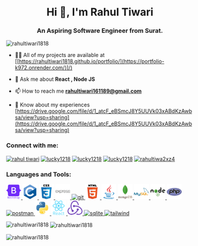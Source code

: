 <h1 align="center">Hi 👋, I'm Rahul Tiwari</h1>
<h3 align="center">An Aspiring Software Engineer from Surat.</h3>

<p align="left"> <img src="https://komarev.com/ghpvc/?username=rahultiwari1818&label=Profile%20views&color=0e75b6&style=flat" alt="rahultiwari1818" /> </p>

- 👨‍💻 All of my projects are available at [[https://rahultiwari1818.github.io/portfolio/](https://portfolio-k972.onrender.com/)]/)

- 💬 Ask me about **React , Node JS**

- 📫 How to reach me **rahultiwari161189@gmail.com**

- 📄 Know about my experiences [https://drive.google.com/file/d/1_atcF_eBSmcJ8Y5UUVk03xABdKzAwbsa/view?usp=sharing](https://drive.google.com/file/d/1_atcF_eBSmcJ8Y5UUVk03xABdKzAwbsa/view?usp=sharing)

<h3 align="left">Connect with me:</h3>
<p align="left">
<a href="https://linkedin.com/in/rahultiwari1218" target="blank"><img align="center" src="https://raw.githubusercontent.com/rahuldkjain/github-profile-readme-generator/master/src/images/icons/Social/linked-in-alt.svg" alt="rahul tiwari" height="30" width="40" /></a>
<a href="https://www.codechef.com/users/lucky1218" target="blank"><img align="center" src="https://cdn.jsdelivr.net/npm/simple-icons@3.1.0/icons/codechef.svg" alt="lucky1218" height="30" width="40" /></a>
<a href="https://www.hackerrank.com/lucky1218" target="blank"><img align="center" src="https://raw.githubusercontent.com/rahuldkjain/github-profile-readme-generator/master/src/images/icons/Social/hackerrank.svg" alt="lucky1218" height="30" width="40" /></a>
<a href="https://www.leetcode.com/lucky1218" target="blank"><img align="center" src="https://raw.githubusercontent.com/rahuldkjain/github-profile-readme-generator/master/src/images/icons/Social/leet-code.svg" alt="lucky1218" height="30" width="40" /></a>
<a href="https://auth.geeksforgeeks.org/user/rahultiwa2xz4" target="blank"><img align="center" src="https://raw.githubusercontent.com/rahuldkjain/github-profile-readme-generator/master/src/images/icons/Social/geeks-for-geeks.svg" alt="rahultiwa2xz4" height="30" width="40" /></a>
</p>

<h3 align="left">Languages and Tools:</h3>
<p align="left"> <a href="https://getbootstrap.com" target="_blank" rel="noreferrer"> <img src="https://raw.githubusercontent.com/devicons/devicon/master/icons/bootstrap/bootstrap-plain-wordmark.svg" alt="bootstrap" width="40" height="40"/> </a> <a href="https://www.cprogramming.com/" target="_blank" rel="noreferrer"> <img src="https://raw.githubusercontent.com/devicons/devicon/master/icons/c/c-original.svg" alt="c" width="40" height="40"/> </a> <a href="https://www.w3schools.com/css/" target="_blank" rel="noreferrer"> <img src="https://raw.githubusercontent.com/devicons/devicon/master/icons/css3/css3-original-wordmark.svg" alt="css3" width="40" height="40"/> </a> <a href="https://expressjs.com" target="_blank" rel="noreferrer"> <img src="https://raw.githubusercontent.com/devicons/devicon/master/icons/express/express-original-wordmark.svg" alt="express" width="40" height="40"/> </a> <a href="https://git-scm.com/" target="_blank" rel="noreferrer"> <img src="https://www.vectorlogo.zone/logos/git-scm/git-scm-icon.svg" alt="git" width="40" height="40"/> </a> <a href="https://www.w3.org/html/" target="_blank" rel="noreferrer"> <img src="https://raw.githubusercontent.com/devicons/devicon/master/icons/html5/html5-original-wordmark.svg" alt="html5" width="40" height="40"/> </a> <a href="https://www.java.com" target="_blank" rel="noreferrer"> <img src="https://raw.githubusercontent.com/devicons/devicon/master/icons/java/java-original.svg" alt="java" width="40" height="40"/> </a> <a href="https://www.mongodb.com/" target="_blank" rel="noreferrer"> <img src="https://raw.githubusercontent.com/devicons/devicon/master/icons/mongodb/mongodb-original-wordmark.svg" alt="mongodb" width="40" height="40"/> </a> <a href="https://www.mysql.com/" target="_blank" rel="noreferrer"> <img src="https://raw.githubusercontent.com/devicons/devicon/master/icons/mysql/mysql-original-wordmark.svg" alt="mysql" width="40" height="40"/> </a> <a href="https://nodejs.org" target="_blank" rel="noreferrer"> <img src="https://raw.githubusercontent.com/devicons/devicon/master/icons/nodejs/nodejs-original-wordmark.svg" alt="nodejs" width="40" height="40"/> </a> <a href="https://www.php.net" target="_blank" rel="noreferrer"> <img src="https://raw.githubusercontent.com/devicons/devicon/master/icons/php/php-original.svg" alt="php" width="40" height="40"/> </a> <a href="https://postman.com" target="_blank" rel="noreferrer"> <img src="https://www.vectorlogo.zone/logos/getpostman/getpostman-icon.svg" alt="postman" width="40" height="40"/> </a> <a href="https://www.python.org" target="_blank" rel="noreferrer"> <img src="https://raw.githubusercontent.com/devicons/devicon/master/icons/python/python-original.svg" alt="python" width="40" height="40"/> </a> <a href="https://reactjs.org/" target="_blank" rel="noreferrer"> <img src="https://raw.githubusercontent.com/devicons/devicon/master/icons/react/react-original-wordmark.svg" alt="react" width="40" height="40"/> </a> <a href="https://redux.js.org" target="_blank" rel="noreferrer"> <img src="https://raw.githubusercontent.com/devicons/devicon/master/icons/redux/redux-original.svg" alt="redux" width="40" height="40"/> </a> <a href="https://www.sqlite.org/" target="_blank" rel="noreferrer"> <img src="https://www.vectorlogo.zone/logos/sqlite/sqlite-icon.svg" alt="sqlite" width="40" height="40"/> </a> <a href="https://tailwindcss.com/" target="_blank" rel="noreferrer"> <img src="https://www.vectorlogo.zone/logos/tailwindcss/tailwindcss-icon.svg" alt="tailwind" width="40" height="40"/> </a> </p>

<p><img align="left" src="https://github-readme-stats.vercel.app/api/top-langs?username=rahultiwari1818&show_icons=true&locale=en&layout=compact" alt="rahultiwari1818" /></p>

<p>&nbsp;<img align="center" src="https://github-readme-stats.vercel.app/api?username=rahultiwari1818&show_icons=true&locale=en" alt="rahultiwari1818" /></p>

<p><img align="center" src="https://github-readme-streak-stats.herokuapp.com/?user=rahultiwari1818&" alt="rahultiwari1818" /></p>
